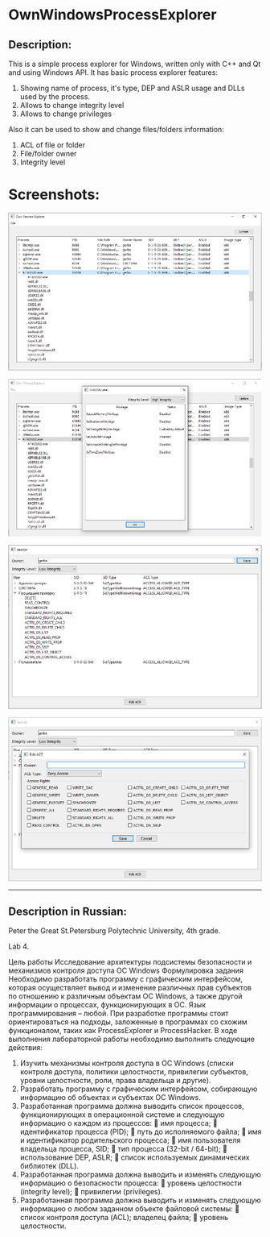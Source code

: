 # OwnWindowsProcessExplorer
## Description:
This is a simple process explorer for Windows, written only with C++ and Qt and using Windows API.
It has basic process explorer features:
1. Showing name of process, it's type, DEP and ASLR usage and DLLs used by the process.
2. Allows to change integrity level
3. Allows to change privileges

Also it can be used to show and change files/folders information:
1. ACL of file or folder
2. File/folder owner
3. Integrity level

# Screenshots:
![alt text](screens/main_window.png "Main window of process explorer")

![alt text](screens/security_dialog.png "Dialog for changing process properties")

![alt text](screens/file_dialog.png "File/Folder dialog")

![alt text](screens/file_edit_dialog.png "File/Folder edditing dialog")

---

## Description in Russian:
Peter the Great St.Petersburg Polytechnic University, 4th grade.

Lab 4.

Цель работы
Исследование архитектуры подсистемы безопасности и механизмов контроля доступа ОС Windows
Формулировка задания
Необходимо разработать программу с графическим интерфейсом, которая осуществляет вывод и изменение различных прав субъектов по отношению к различным объектам ОС Windows, а также другой информации о процессах, функционирующих в ОС. Язык программирования – любой. При разработке программы стоит ориентироваться на подходы, заложенные в программах со схожим функционалом, таких как ProcessExplorer и ProcessHacker.
В ходе выполнения лабораторной работы необходимо выполнить следующие действия:
1.	Изучить механизмы контроля доступа в ОС Windows (списки контроля доступа, политики целостности, привилегии субъектов, уровни целостности, роли, права владельца и другие).
2.	Разработать программу с графическим интерфейсом, собирающую информацию об объектах и субъектах ОС Windows.
3.	Разработанная программа должна выводить список процессов, функционирующих в операционной системе и следующую  информацию о каждом из процессов:
	имя процесса;
	идентификатор процесса (PID);
	путь до исполняемого файла;
	имя и идентификатор родительского процесса;
	имя пользователя владельца процесса, SID;
	тип процесса (32-bit / 64-bit);
	использование DEP, ASLR;
	список используемых динамических библиотек (DLL).
4.	Разработанная программа должна выводить и изменять следующую информацию о безопасности процесса:
	уровень целостности (integrity level);
	привилегии (privileges).
5.	Разработанная программа должна выводить и изменять следующую информацию о любом заданном объекте файловой системы:
	список контроля доступа (ACL); 
   владелец файла;
	уровень целостности.
